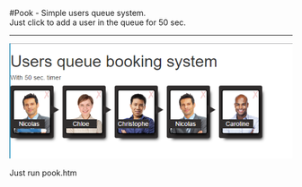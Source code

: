#Pook - Simple users queue system.  
Just click to add a user in the queue for 50 sec.
- - -
![pook](doc/pook01.png)

Just run pook.htm
